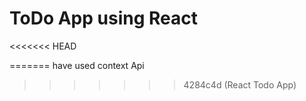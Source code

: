 # ToDo App using React
<<<<<<< HEAD

=======
  have used context Api
>>>>>>> 4284c4d (React Todo App)
